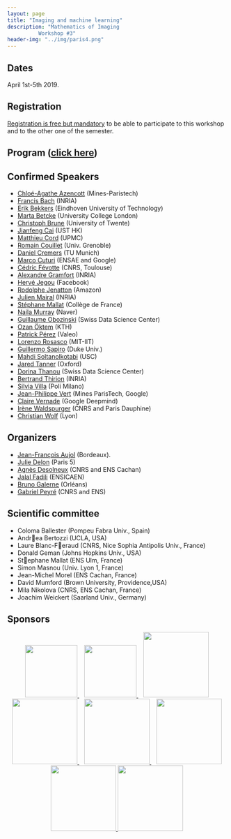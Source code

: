 ```yaml
---
layout: page
title: "Imaging and machine learning"
description: "Mathematics of Imaging
          Workshop #3"
header-img: "../img/paris4.png"
---
```


Dates
-------------

April 1st-5th 2019.


Registration
-------------

[Registration is free but mandatory](http://www.ihp.fr/en/CEB/T1-2019) to be able to participate to this workshop and to the other one of the semester.


Program ([click here](../workshop3prog/))
-------------


Confirmed Speakers
-------------

- [Chloé-Agathe Azencott](http://cazencott.info/) (Mines-Paristech)
- [Francis Bach](https://www.di.ens.fr/~fbach/) (INRIA)
- [Erik Bekkers](https://www.tue.nl/en/our-university/departments/biomedical-engineering/research/research-groups/medical-image-analysis/organization/former-group-members/ir-ej-erik-bekkers/) (Eindhoven University of Technology)
- [Marta Betcke](https://www.sites.google.com/site/mbetcke/home) (University College London)
- [Christoph Brune](https://people.utwente.nl/c.brune)  (University of Twente)
- [Jianfeng Cai](https://www.math.ust.hk/~jfcai/) (UST HK)
- [Matthieu Cord](http://webia.lip6.fr/~cord/) (UPMC)
- [Romain Couillet](http://romaincouillet.hebfree.org/) (Univ. Grenoble)
- [Daniel Cremers](https://vision.in.tum.de/members/cremers) (TU Munich)
- [Marco Cuturi](http://marcocuturi.net/) (ENSAE and Google)
- [Cédric Févotte](https://www.irit.fr/~Cedric.Fevotte/) (CNRS, Toulouse)
- [Alexandre Gramfort](http://alexandre.gramfort.net/) (INRIA)
- [Hervé Jegou](http://people.rennes.inria.fr/Herve.Jegou/) (Facebook)
- [Rodolphe Jenatton](http://rodolphejenatton.com/) (Amazon)
- [Julien Mairal](https://lear.inrialpes.fr/people/mairal/) (INRIA)
- [Stéphane Mallat](https://www.college-de-france.fr/site/stephane-mallat/index.htm) (Collège de France)
- [Naila Murray](http://www.europe.naverlabs.com/NAVER-LABS-Europe/People/Naila-Murray) (Naver)
- [Guillaume Obozinski](http://imagine.enpc.fr/~obozinsg/) (Swiss Data Science Center)
- [Ozan Öktem](https://www.kth.se/profile/ozan) (KTH)
- [Patrick Pérez](https://ptrckprz.github.io/) (Valeo)
- [Lorenzo Rosasco](http://web.mit.edu/lrosasco/www/) (MIT-IIT)
- [Guillermo Sapiro](https://ece.duke.edu/faculty/guillermo-sapiro) (Duke Univ.)
- [Mahdi Soltanolkotabi](http://www-bcf.usc.edu/~soltanol/) (USC)
- [Jared Tanner](https://www.maths.ox.ac.uk/people/jared.tanner) (Oxford)
- [Dorina Thanou](https://people.epfl.ch/dorina.thanou) (Swiss Data Science Center)
- [Bertrand Thirion](https://team.inria.fr/parietal/team-members/bertrand-thirions-page/) (INRIA)
- [Silvia Villa](http://lcsl.mit.edu/data/silviavilla/Home.html) (Poli Milano)
- [Jean-Philippe Vert](http://members.cbio.mines-paristech.fr/~jvert/) (Mines ParisTech, Google)
- [Claire Vernade](https://www.cvernade.com/) (Google Deepmind)
- [Irène Waldspurger](https://www.ceremade.dauphine.fr/~waldspurger/) (CNRS and Paris Dauphine)
- [Christian Wolf](https://perso.liris.cnrs.fr/christian.wolf/) (Lyon)



Organizers
-----

- [Jean-François Aujol](https://www.math.u-bordeaux.fr/~jaujol/) (Bordeaux).
- [Julie Delon](https://delon.wp.mines-telecom.fr/) (Paris 5)
- [Agnès Desolneux](http://desolneux.perso.math.cnrs.fr/) (CNRS and ENS Cachan)
- [Jalal Fadili](https://fadili.users.greyc.fr/) (ENSICAEN)
- [Bruno Galerne](https://www.idpoisson.fr/galerne/) (Orléans)
- [Gabriel Peyré](http://www.gpeyre.com) (CNRS and ENS)


Scientific committee
------

- Coloma Ballester (Pompeu Fabra Univ., Spain)
- Andrea Bertozzi (UCLA, USA)
- Laure Blanc-Feraud (CNRS, Nice Sophia Antipolis Univ., France)
- Donald Geman (Johns Hopkins Univ., USA)
- Stephane Mallat (ENS Ulm, France)
- Simon Masnou (Univ. Lyon 1, France)
- Jean-Michel Morel (ENS Cachan, France)
- David Mumford (Brown University, Providence,USA)
- Mila Nikolova (CNRS, ENS Cachan, France)
- Joachim Weickert (Saarland Univ., Germany)


Sponsors
-----

<p align="center">

<a href="http://www.ihp.fr">
<img width="120" src="../../img/logo-ihp.jpg"/>
</a>&nbsp;&nbsp;

<a href="http://www.cnrs.fr/">
<img width="120" src="../../img/logo-cnrs.png"/>
</a>&nbsp;&nbsp;

<a href="http://www.u-psud.fr/fr/index.html">
<img width="150" src="../../img/logo-paris-sud.png"/>
</a>

<br/>

<a href="https://www.sciencesmaths-paris.fr/">
<img width="150" src="../../img/logo-fsmp.png"/>
</a>&nbsp;&nbsp;

<a href="http://www.upmc.fr/">
<img width="150" src="../../img/logo-upmc.png"/>
</a>&nbsp;&nbsp;

<a href="https://www.cimpa.info/">
<img width="150" src="../../img/logo-cimpa.png"/>
</a>

<br/>

<a href="http://gdr-mia.math.cnrs.fr/">
<img width="150" src="../../img/logo-mia.png"/>
</a>

<a href="http://www.gpeyre.com/noria/">
<img width="150" src="../../img/logo-erc.jpg"/>
</a>


</p>
